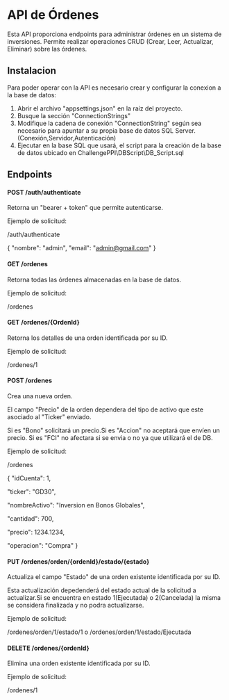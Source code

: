 # API de Órdenes
Esta API proporciona endpoints para administrar órdenes en un sistema de inversiones.
Permite realizar operaciones CRUD (Crear, Leer, Actualizar, Eliminar) sobre las órdenes.

## Instalacion
Para poder operar con la API es necesario crear y configurar la conexion a la base de datos:

1. Abrir el archivo "appsettings.json" en la raíz del proyecto.
2. Busque la sección "ConnectionStrings"
3. Modifique la cadena de conexión "ConnectionString" según sea necesario para apuntar a su propia base de datos SQL Server. (Conexión,Servidor,Autenticación)
5. Ejecutar en la base SQL que usará, el script para la creación de la base de datos ubicado en ChallengePPI\DBScript\DB_Script.sql 

## Endpoints

#### POST /auth/authenticate
Retorna un "bearer + token" que permite autenticarse.

Ejemplo de solicitud:

/auth/authenticate 	

{
  "nombre": "admin",
  "email": "admin@gmail.com"
}

#### GET /ordenes
Retorna todas las órdenes almacenadas en la base de datos.

Ejemplo de solicitud:

/ordenes

#### GET /ordenes/{OrdenId}
Retorna los detalles de una orden identificada por su ID.

Ejemplo de solicitud:

/ordenes/1

#### POST /ordenes
Crea una nueva orden. 

El campo "Precio" de la orden dependera del tipo de activo que este asociado al "Ticker" enviado.

Si es "Bono" solicitará un precio.Si es "Accion" no aceptará que envíen un precio. Si es "FCI" no afectara si se envia o no ya que utilizará el de DB.

Ejemplo de solicitud:

/ordenes

{
  "idCuenta": 1,
  
  "ticker": "GD30",
  
  "nombreActivo": "Inversion en Bonos Globales",
  
  "cantidad": 700,
  
  "precio": 1234.1234,
  
  "operacion": "Compra"
}

#### PUT  /ordenes/orden/{ordenId}/estado/{estado}
Actualiza el campo "Estado" de una orden existente identificada por su ID.

Esta actualización depedenderá del estado actual de la solicitud a actualizar.Si se encuentra en estado 1(Ejecutada) o 2(Cancelada) la misma se considera finalizada y no podra actualizarse.

Ejemplo de solicitud:

/ordenes/orden/1/estado/1 	o	/ordenes/orden/1/estado/Ejecutada

#### DELETE 	/ordenes/{ordenId}
Elimina una orden existente identificada por su ID.

Ejemplo de solicitud:

/ordenes/1
